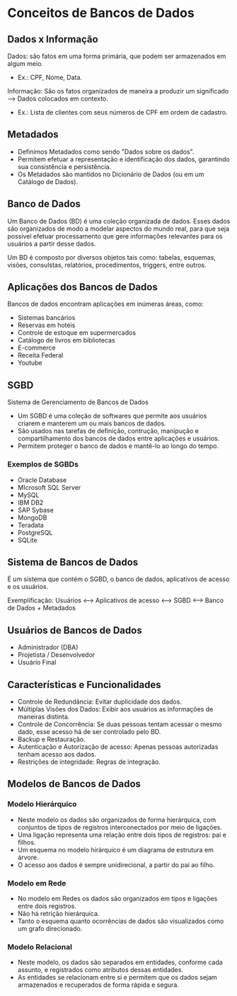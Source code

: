 # Conceitos de Bancos de Dados

## Dados x Informação
Dados: são fatos em uma forma primária, que podem ser armazenados em algum meio.
* Ex.: CPF, Nome, Data.

Informação: São os fatos organizados de maneira a produzir um significado --> Dados colocados em contexto.
* Ex.: Lista de clientes com seus números de CPF em ordem de cadastro.

## Metadados
* Definimos Metadados como sendo "Dados sobre os dados".
* Permitem efetuar a representação e identificação dos dados, garantindo sua consistência e persistência.
* Os Metadados são mantidos no Dicionário de Dados (ou em um Catálogo de Dados).

## Banco de Dados
Um Banco de Dados (BD) é uma coleção organizada de dados. Esses dados são organizados de modo a modelar aspectos do mundo real, para que seja possível efetuar processamento que gere informações relevantes para os usuários a partir desse dados.

Um BD é composto por diversos objetos tais como: tabelas, esquemas, visões, consulstas, relatórios, procedimentos, triggers, entre outros.

## Aplicações dos Bancos de Dados
Bancos de dados encontram aplicações em inúmeras áreas, como:

* Sistemas bancários
* Reservas em hotéis
* Controle de estoque em supermercados
* Catálogo de livros em bibliotecas
* E-commerce
* Receita Federal
* Youtube

## SGBD
Sistema de Gerenciamento de Bancos de Dados

* Um SGBD é uma coleção de softwares que permite aos usuários criarem e manterem um ou mais bancos de dados.
* São usados nas tarefas de definição, contrução, manipução e compartilhamento dos bancos de dados entre aplicações e usuários.
* Permitem proteger o banco de dados e mantê-lo ao longo do tempo.

### Exemplos de SGBDs
* Oracle Database
* MIcrosoft SQL Server
* MySQL
* IBM DB2
* SAP Sybase
* MongoDB
* Teradata
* PostgreSQL
* SQLite

## Sistema de Bancos de Dados
É um sistema que contém o SGBD, o banco de dados, aplicativos de acesso e os usuários.

Exemplificação: Usuários <--> Aplicativos de acesso <--> SGBD <--> Banco de Dados + Metadados

## Usuários de Bancos de Dados
* Administrador (DBA)
* Projetista / Desenvolvedor
* Usuário Final

## Características e Funcionalidades
* Controle de Redundância: Evitar duplicidade dos dados.
* Múltiplas Visões dos Dados: Exibir aos usuários as informações de maneiras distinta.
* Controle de Concorrência: Se duas pessoas tentam acessar o mesmo dado, esse acesso há de ser controlado pelo BD. 
* Backup e Restauração.
* Autenticação e Autorização de acesso: Apenas pessoas autorizadas tenham acesso aos dados.
* Restrições de integridade: Regras de integração.

## Modelos de Bancos de Dados
### Modelo Hierárquico
* Neste modelo os dados são organizados de forma hierárquica, com conjuntos de tipos de registros interconectados por meio de ligações.
* Uma ligação representa uma relação entre dois tipos de registros: pai e filhos.
* Um esquema no modelo hirárquico é um diagrama de estrutura em árvore.
* O acesso aos dados é sempre unidirecional, a partir do pai ao filho.

### Modelo em Rede
* No modelo em Redes os dados são organizados em tipos e ligações entre dois registros.
* Não há retrição hierárquica.
* Tanto o esquema quanto ocorrências de dados são visualizados como um grafo direcionado.

### Modelo Relacional
* Neste modelo, os dados são separados em entidades, conforme cada assunto, e registrados como atributos dessas entidades.
* As entidades se relacionam entre si e permitem que os dados sejam armazenados e recuperados de forma rápida e segura.